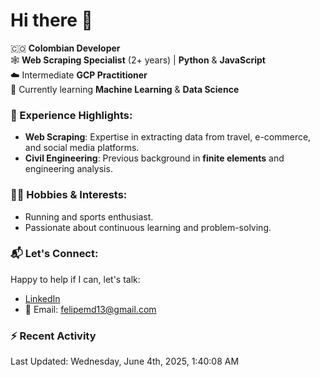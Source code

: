 # Hi there 👋

🇨🇴 **Colombian Developer**  
🕸️ **Web Scraping Specialist** (2+ years) | **Python** & **JavaScript**  
☁️ Intermediate **GCP Practitioner**  
🧠 Currently learning **Machine Learning** & **Data Science**

### 🌟 Experience Highlights:

- **Web Scraping**: Expertise in extracting data from travel, e-commerce, and social media platforms.  
- **Civil Engineering**: Previous background in **finite elements** and engineering analysis.  

### 🏃‍♂️ Hobbies & Interests:

- Running and sports enthusiast.  
- Passionate about continuous learning and problem-solving.  

### 📬 Let's Connect:

Happy to help if I can, let's talk:

- [LinkedIn](https://www.linkedin.com/in/felipemartinezdiaz/)  
- 📧 Email: felipemd13@gmail.com  

### :zap: Recent Activity
<!--RECENT_ACTIVITY:start-->
<!--RECENT_ACTIVITY:end-->
<!--RECENT_ACTIVITY:last_update-->
Last Updated: Wednesday, June 4th, 2025, 1:40:08 AM
<!--RECENT_ACTIVITY:last_update_end-->
<!--
**felipemd13/felipemd13** is a ✨ _special_ ✨ repository because its `README.md` (this file) appears on your GitHub profile.

Here are some ideas to get you started:

- 🔭 I’m currently working on ...
- 🌱 I’m currently learning ...
- 👯 I’m looking to collaborate on ...
- 🤔 I’m looking for help with ...
- 💬 Ask me about ...
- 📫 How to reach me: ...
- 😄 Pronouns: ...
- ⚡ Fun fact: ...
-->
